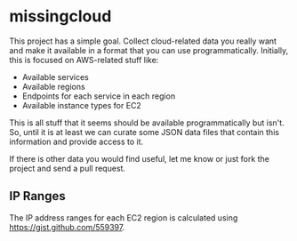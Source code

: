# missingcloud

This project has a simple goal.  Collect cloud-related data you really
want and make it available in a format that you can use
programmatically.  Initially, this is focused on AWS-related stuff
like:

 * Available services
 * Available regions
 * Endpoints for each service in each region
 * Available instance types for EC2

This is all stuff that it seems should be available programmatically
but isn't.  So, until it is at least we can curate some JSON data
files that contain this information and provide access to it.

If there is other data you would find useful, let me know or just fork
the project and send a pull request.

## IP Ranges

The IP address ranges for each EC2 region is calculated using https://gist.github.com/559397.
